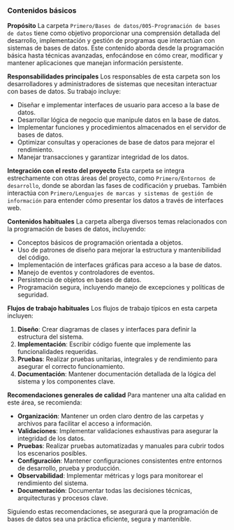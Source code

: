 ### Contenidos básicos

**Propósito**
La carpeta `Primero/Bases de datos/005-Programación de bases de datos` tiene como objetivo proporcionar una comprensión detallada del desarrollo, implementación y gestión de programas que interactúan con sistemas de bases de datos. Este contenido aborda desde la programación básica hasta técnicas avanzadas, enfocándose en cómo crear, modificar y mantener aplicaciones que manejan información persistente.

**Responsabilidades principales**
Los responsables de esta carpeta son los desarrolladores y administradores de sistemas que necesitan interactuar con bases de datos. Su trabajo incluye:
- Diseñar e implementar interfaces de usuario para acceso a la base de datos.
- Desarrollar lógica de negocio que manipule datos en la base de datos.
- Implementar funciones y procedimientos almacenados en el servidor de bases de datos.
- Optimizar consultas y operaciones de base de datos para mejorar el rendimiento.
- Manejar transacciones y garantizar integridad de los datos.

**Integración con el resto del proyecto**
Esta carpeta se integra estrechamente con otras áreas del proyecto, como `Primero/Entornos de desarrollo`, donde se abordan las fases de codificación y pruebas. También interactúa con `Primero/Lenguajes de marcas y sistemas de gestión de información` para entender cómo presentar los datos a través de interfaces web.

**Contenidos habituales**
La carpeta alberga diversos temas relacionados con la programación de bases de datos, incluyendo:
- Conceptos básicos de programación orientada a objetos.
- Uso de patrones de diseño para mejorar la estructura y mantenibilidad del código.
- Implementación de interfaces gráficas para acceso a la base de datos.
- Manejo de eventos y controladores de eventos.
- Persistencia de objetos en bases de datos.
- Programación segura, incluyendo manejo de excepciones y políticas de seguridad.

**Flujos de trabajo habituales**
Los flujos de trabajo típicos en esta carpeta incluyen:
1. **Diseño**: Crear diagramas de clases y interfaces para definir la estructura del sistema.
2. **Implementación**: Escribir código fuente que implemente las funcionalidades requeridas.
3. **Pruebas**: Realizar pruebas unitarias, integrales y de rendimiento para asegurar el correcto funcionamiento.
4. **Documentación**: Mantener documentación detallada de la lógica del sistema y los componentes clave.

**Recomendaciones generales de calidad**
Para mantener una alta calidad en este área, se recomienda:
- **Organización**: Mantener un orden claro dentro de las carpetas y archivos para facilitar el acceso a información.
- **Validaciones**: Implementar validaciones exhaustivas para asegurar la integridad de los datos.
- **Pruebas**: Realizar pruebas automatizadas y manuales para cubrir todos los escenarios posibles.
- **Configuración**: Mantener configuraciones consistentes entre entornos de desarrollo, prueba y producción.
- **Observabilidad**: Implementar métricas y logs para monitorear el rendimiento del sistema.
- **Documentación**: Documentar todas las decisiones técnicas, arquitecturas y procesos clave.

Siguiendo estas recomendaciones, se asegurará que la programación de bases de datos sea una práctica eficiente, segura y mantenible.
